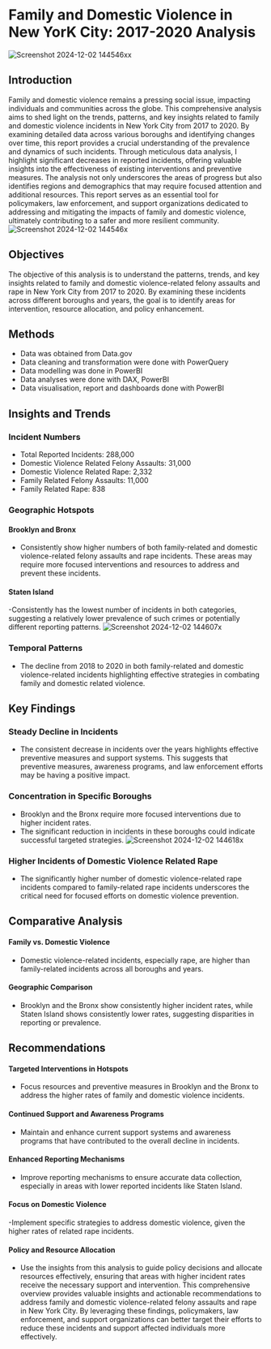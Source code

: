 # Family and Domestic Violence in New YorK City: 2017-2020 Analysis
![Screenshot 2024-12-02 144546xx](https://github.com/user-attachments/assets/3573918b-26da-415e-9dcf-6fb2969a03dc)
## Introduction
Family and domestic violence remains a pressing social issue, impacting individuals and communities across the globe. This comprehensive analysis aims to shed light on the trends, patterns, and key insights related to family and domestic violence incidents in New York City from 2017 to 2020. By examining detailed data across various boroughs and identifying changes over time, this report provides a crucial understanding of the prevalence and dynamics of such incidents.
Through meticulous data analysis, I highlight significant decreases in reported incidents, offering valuable insights into the effectiveness of existing interventions and preventive measures. The analysis not only underscores the areas of progress but also identifies regions and demographics that may require focused attention and additional resources. This report serves as an essential tool for policymakers, law enforcement, and support organizations dedicated to addressing and mitigating the impacts of family and domestic violence, ultimately contributing to a safer and more resilient community.
![Screenshot 2024-12-02 144546x](https://github.com/user-attachments/assets/73b01ce8-53fe-4735-810d-68b5f7d30b87)
## Objectives
The objective of this analysis is to understand the patterns, trends, and key insights related to family and domestic violence-related felony assaults and rape in New York City from 2017 to 2020. By examining these incidents across different boroughs and years, the goal is to identify areas for intervention, resource allocation, and policy enhancement.
## Methods
-	Data was obtained from Data.gov
-	Data cleaning and transformation were  done with PowerQuery
-	Data modelling was done in PowerBI
-	Data analyses were done with DAX, PowerBI 
-	Data visualisation, report and dashboards done with PowerBI
## Insights and Trends
### Incident Numbers
- Total Reported Incidents: 288,000
- Domestic Violence Related Felony Assaults: 31,000
- Domestic Violence Related Rape: 2,332
- Family Related Felony Assaults: 11,000
- Family Related Rape: 838
### Geographic Hotspots
#### Brooklyn and Bronx 
- Consistently show higher numbers of both family-related and domestic violence-related felony assaults and rape incidents. These areas may require more focused interventions and resources to address and prevent these incidents.
#### Staten Island 
-Consistently has the lowest number of incidents in both categories, suggesting a relatively lower prevalence of such crimes or potentially different reporting patterns.
![Screenshot 2024-12-02 144607x](https://github.com/user-attachments/assets/a2a9c8c5-8215-4cd6-a680-83685f3509a2)
### Temporal Patterns
- The decline from 2018 to 2020 in both family-related and domestic violence-related incidents highlighting effective strategies in combating family and domestic related violence.
## Key Findings
### Steady Decline in Incidents
- The consistent decrease in incidents over the years highlights effective preventive measures and support systems. This suggests that preventive measures, awareness programs, and law enforcement efforts may be having a positive impact.
### Concentration in Specific Boroughs
- Brooklyn and the Bronx require more focused interventions due to higher incident rates.
- The significant reduction in incidents in these boroughs could indicate successful targeted strategies.
![Screenshot 2024-12-02 144618x](https://github.com/user-attachments/assets/dcfe82b3-2b2c-4bb8-9e30-615ca86064e1)
### Higher Incidents of Domestic Violence Related Rape
- The significantly higher number of domestic violence-related rape incidents compared to family-related rape incidents underscores the critical need for focused efforts on domestic violence prevention.
## Comparative Analysis
#### Family vs. Domestic Violence
- Domestic violence-related incidents, especially rape, are higher than family-related incidents across all boroughs and years.
#### Geographic Comparison
- Brooklyn and the Bronx show consistently higher incident rates, while Staten Island shows consistently lower rates, suggesting disparities in reporting or prevalence.
## Recommendations
#### Targeted Interventions in Hotspots
- Focus resources and preventive measures in Brooklyn and the Bronx to address the higher rates of family and domestic violence incidents.
#### Continued Support and Awareness Programs
- Maintain and enhance current support systems and awareness programs that have contributed to the overall decline in incidents.
#### Enhanced Reporting Mechanisms
- Improve reporting mechanisms to ensure accurate data collection, especially in areas with lower reported incidents like Staten Island.
#### Focus on Domestic Violence
-Implement specific strategies to address domestic violence, given the higher rates of related rape incidents.
#### Policy and Resource Allocation
- Use the insights from this analysis to guide policy decisions and allocate resources effectively, ensuring that areas with higher incident rates receive the necessary support and intervention.
This comprehensive overview provides valuable insights and actionable recommendations to address family and domestic violence-related felony assaults and rape in New York City. By leveraging these findings, policymakers, law enforcement, and support organizations can better target their efforts to reduce these incidents and support affected individuals more effectively.
